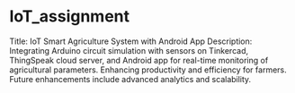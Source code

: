 # IoT_assignment
 Title: IoT Smart Agriculture System with Android App  Description: Integrating Arduino circuit simulation with sensors on Tinkercad, ThingSpeak cloud server, and Android app for real-time monitoring of agricultural parameters. Enhancing productivity and efficiency for farmers. Future enhancements include advanced analytics and scalability.
